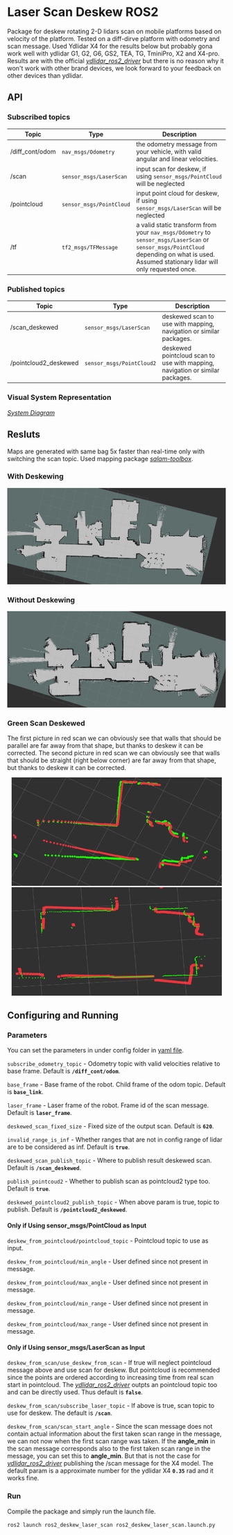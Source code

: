 # Laser Scan Deskew ROS2

Package for deskew rotating 2-D lidars scan on mobile platforms based on velocity of the platform. Tested on a diff-dirve platform with odometry and scan message. Used Ydlidar X4 for the results below but probably gona work well with ydlidar G1, G2, G6, GS2, TEA, TG, TminiPro, X2 and X4-pro. Results are with the official [*ydlidar_ros2_driver*](https://github.com/YDLIDAR/ydlidar_ros2_driver/tree/humble) but there is no reason why it won't work with other brand devices, we look forward to your feedback on other devices than ydlidar.

## API

<!-- <p align='center'>
    <img src="images/diagram.drawio.png" alt="drawing" />
</p> -->

### Subscribed topics

| Topic  | Type | Description |
|-----|----|----|
| /diff_cont/odom | `nav_msgs/Odometry` | the odometry message from your vehicle, with valid angular and linear velocities. |
| /scan | `sensor_msgs/LaserScan` | input scan for deskew, if using `sensor_msgs/PointCloud`  will be neglected|
| /pointcloud | `sensor_msgs/PointCloud` | input point cloud for deskew, if using `sensor_msgs/LaserScan` will be neglected |
| /tf | `tf2_msgs/TFMessage` | a valid static transform from your `nav_msgs/Odometry` to `sensor_msgs/LaserScan` or `sensor_msgs/PointCloud` depending on what is used. Assumed stationary lidar will only requested once.|


### Published topics

| Topic  | Type | Description |
|-----|----|----|
| /scan_deskewed  | `sensor_msgs/LaserScan` | deskewed scan to use with mapping, navigation or similar packages.|
| /pointcloud2_deskewed | `sensor_msgs/PointCloud2` | deskewed pointcloud scan to use with mapping, navigation or similar packages.|

### Visual System Representation

[*System Diagram*](images/diagram.drawio.png)
## Resluts

Maps are generated with same bag 5x faster than real-time only with switching the scan topic. Used mapping package [*salam-toolbox*](https://github.com/SteveMacenski/slam_toolbox/tree/ros2).

### With Deskewing

<p align='center'>
    <img src="images/deskewed_map.png" alt="drawing" />
</p>

### Without Deskewing

<p align='center'>
    <img src="images/nodeskew_map.png" alt="drawing" />
</p>

### Green Scan Deskewed

The first picture in red scan we can obviously see that walls that should be parallel are far away from that shape, but thanks to deskew it can be corrected.
The second picture in red scan we can obviously see that walls that should be straight (right below corner) are far away from that shape, but thanks to deskew it can be corrected.

<p align='center'>
    <img src="images/parallel walls green scan deskewed.png" alt="drawing" width="485" height="250"/>
    <img src="images/straigth wall green scan deskewed.png" alt="drawing" width="485" height="250"/>
</p>

## Configuring and Running

### Parameters

You can set the parameters in under config folder in [yaml file](config/ros2_deskew_laser_scan.yaml).

`subscribe_odometry_topic` - Odometry topic with valid velocities relative to base frame. Default is **`/diff_cont/odom`**.

`base_frame` - Base frame of the robot. Child frame of the odom topic. Default is **`base_link`**.

`laser_frame` - Laser frame of the robot. Frame id of the scan message. Default is **`laser_frame`**.

`deskewed_scan_fixed_size` - Fixed size of the output scan. Default is **`620`**.

`invalid_range_is_inf` - Whether ranges that are not in config range of lidar are to be considered as inf. Default is **`true`**.

`deskewed_scan_publish_topic` - Where to publish result deskewed scan. Default is **`/scan_deskewed`**.

`publish_pointcoud2` - Whether to publish scan as pointcloud2 type too. Default is **`true`**.

`deskewed_pointcloud2_publish_topic` - When above param is true, topic to publish. Default is **`/pointcloud2_deskewed`**.

#### Only if Using sensor_msgs/PointCloud as Input

`deskew_from_pointcloud/pointcloud_topic` - Pointcloud topic to use as input.

`deskew_from_pointcloud/min_angle` - User defined since not present in message.

`deskew_from_pointcloud/max_angle` - User defined since not present in message.

`deskew_from_pointcloud/min_range` - User defined since not present in message.

`deskew_from_pointcloud/max_range` - User defined since not present in message.

#### Only if Using sensor_msgs/LaserScan as Input

`deskew_from_scan/use_deskew_from_scan` - If true will neglect pointcloud message above and use scan for deskew. But pointcloud is recommended since the points are ordered according to increasing time from real scan start in  pointcloud. The [*ydlidar_ros2_driver*](https://github.com/YDLIDAR/ydlidar_ros2_driver/tree/humble) outpts an pointcloud topic too and can  be directly used. Thus default is **`false`**.

`deskew_from_scan/subscribe_laser_topic` - If above is true, scan topic to use for deskew. The default is **`/scan`**.

`deskew_from_scan/scan_start_angle` - Since the scan message does not contain actual information about the first taken scan range in the message, we can not now when the first scan range was taken. If the **angle_min** in the scan message corresponds also to the first taken scan range in the message, you can set this to **angle_min**. But that is not the case for [*ydlidar_ros2_driver*](https://github.com/YDLIDAR/ydlidar_ros2_driver/tree/humble) publishing the /scan message for the X4 model. The  default param is a approximate number for the ydlidar X4 **`0.35`** rad and it works fine.

### Run

Compile the package and simply run the launch file.

```
ros2 launch ros2_deskew_laser_scan ros2_deskew_laser_scan.launch.py
```